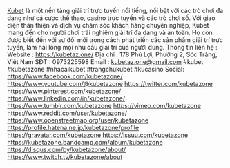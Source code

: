 [Kubet](https://kubetaz.one/) là một nền tảng giải trí trực tuyến nổi tiếng, nổi bật với các trò chơi đa dạng như cá cược thể thao, casino trực tuyến và các trò chơi số. Với giao diện thân thiện và dịch vụ chăm sóc khách hàng chuyên nghiệp, Kubet mang đến cho người chơi trải nghiệm giải trí đa dạng và an toàn. Họ còn được biết đến với sự đổi mới trong cách phát triển các sản phẩm giải trí trực tuyến, làm hài lòng mọi nhu cầu giải trí của người dùng.
Thông tin liên hệ :
Website : https://kubetaz.one/
Địa chỉ : 178 Phú Lợi, Phường 2, Sóc Trăng, Việt Nam
SĐT : 0973225598
Email : kubetaz.one@gmail.com
#kubet #kubetazone #nhacaikubet #trangchukubet #kucasino
Social:
https://www.facebook.com/kubetazone/
https://www.youtube.com/@kubetazone
https://twitter.com/kubetazone
https://www.pinterest.com/kubetazone/
https://www.linkedin.com/in/kubetazone/
https://www.tumblr.com/kubetazone
https://vimeo.com/kubetazone
https://www.reddit.com/user/kubetazone/
https://www.openstreetmap.org/user/kubetazone
https://profile.hatena.ne.jp/kubetazone/profile
https://gravatar.com/kubetazone
https://issuu.com/kubetazone
https://kubetazone.bandcamp.com/album/kubetazone
https://disqus.com/by/kubetazone/about/
https://www.twitch.tv/kubetazone/about
